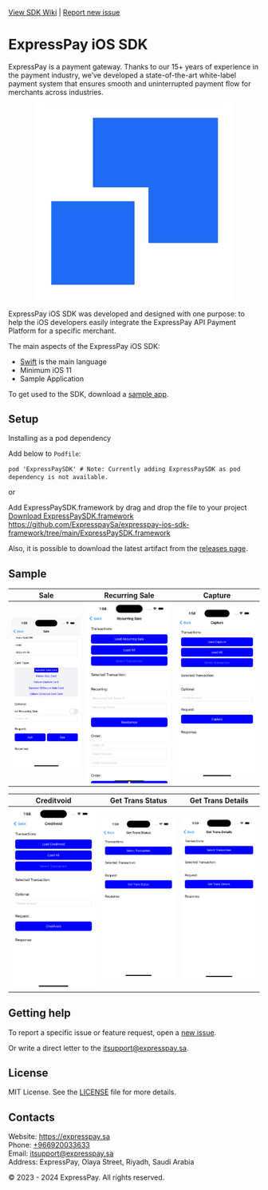 [View SDK Wiki](https://github.com/ExpresspaySa/expressPay-ios-sdk/wiki) | [Report new issue](https://github.com/ExpresspaySa/expressPay-ios-sdk/issues/new)

# ExpressPay iOS SDK

ExpressPay is a payment gateway. Thanks to our 15+ years of experience in the payment industry, we’ve developed a state-of-the-art white-label payment system that ensures smooth and uninterrupted payment flow for merchants across industries.

<p align="center">
  <a href="https://expresspay.sa">
      <img src="/media/header.png" alt="ExpressPay" width="400px"/>
  </a>
</p>

ExpressPay iOS SDK was developed and designed with one purpose: to help the iOS developers easily integrate the ExpressPay API Payment Platform for a specific merchant. 

The main aspects of the ExpressPay iOS SDK:

- [Swift](https://developer.apple.com/swift/) is the main language 
- Minimum iOS 11
- Sample Application

To get used to the SDK, download a [sample app](https://github.com/ExpresspaySa/expressPay-ios-sdk/tree/main/Sample).

## Setup

Installing as a pod dependency

Add below to `Podfile`:
```
pod 'ExpressPaySDK' # Note: Currently adding ExpressPaySDK as pod dependency is not available.
```

or

Add ExpressPaySDK.framework by drag and drop the file to your project
[Download ExpressPaySDK.framework](https://github.com/ExpresspaySa/expresspay-ios-sdk-framework/tree/main/ExpressPaySDK.framework)
<a href="data:application/octet-stream,DATA" download="Download Framework">https://github.com/ExpresspaySa/expresspay-ios-sdk-framework/tree/main/ExpressPaySDK.framework</a>


Also, it is possible to download the latest artifact from the [releases page](https://github.com/ExpresspaySa/expresspay-ios-sdk-framework/releases).

## Sample

| Sale | Recurring Sale | Capture |
|-|-|-|
| ![](/media/sale.png) | ![](/media/recurring-sale.png) | ![](/media/capture.png) |

| Creditvoid | Get Trans Status | Get Trans Details |
|-|-|-|
| ![](/media/creditvoid.png) | ![](/media/get-trans-status.png) | ![](/media/get-trans-details.png) |

## Getting help

To report a specific issue or feature request, open a [new issue](https://github.com/ExpresspaySa/expresspay-ios-sdk-framework/issues/new).

Or write a direct letter to the [itsupport@expresspay.sa](mailto:admin@expresspay.sa).

## License

MIT License. See the [LICENSE](https://github.com/ExpresspaySa/expresspay-ios-sdk-framework/blob/main/LICENSE) file for more details.

## Contacts

Website: https://expresspay.sa  
Phone: [+966920033633](tel:+966920033633)  
Email: [itsupport@expresspay.sa](mailto:itsupport@expresspay.sa)  
Address: ExpressPay, Olaya Street, Riyadh, Saudi Arabia

© 2023 - 2024 ExpressPay. All rights reserved.
